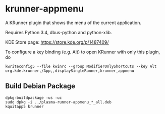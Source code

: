 # krunner-appmenu
A KRunner plugin that shows the menu of the current application.

Requires Python 3.4, dbus-python and python-xlib.

KDE Store page: https://store.kde.org/p/1487409/

To configure a key binding (e.g. Alt) to open KRunner with only this plugin, do

    kwriteconfig5 --file kwinrc --group ModifierOnlyShortcuts --key Alt org.kde.krunner,/App,,displaySingleRunner,krunner_appmenu

## Build Debian Package

	dpkg-buildpackage -us -uc
	sudo dpkg -i ../plasma-runner-appmenu_*_all.deb
	kquitapp5 krunner
